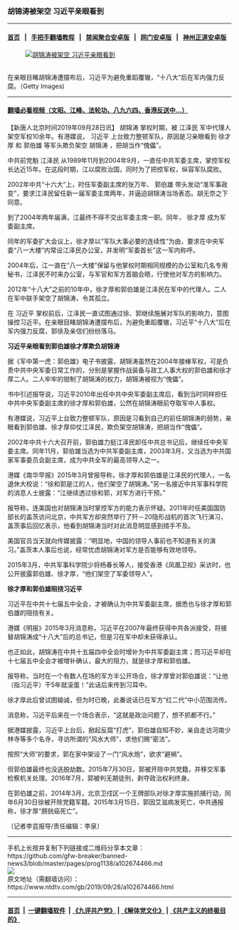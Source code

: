 ### 胡锦涛被架空 习近平亲眼看到
------------------------

#### [首页](https://github.com/gfw-breaker/banned-news3/blob/master/README.md) &nbsp;&nbsp;|&nbsp;&nbsp; [手把手翻墙教程](https://github.com/gfw-breaker/guides/wiki) &nbsp;&nbsp;|&nbsp;&nbsp; [禁闻聚合安卓版](https://github.com/gfw-breaker/bn-android) &nbsp;&nbsp;|&nbsp;&nbsp; [网门安卓版](https://github.com/oGate2/oGate) &nbsp;&nbsp;|&nbsp;&nbsp; [神州正道安卓版](https://github.com/SzzdOgate/update) 



<div><div class="featured_image">
 <a href="https://i.ntdtv.com/assets/uploads/2019/09/p8902801a664876803.jpg" target="_blank">
  <figure>
   <img alt="胡锦涛被架空 习近平亲眼看到" src="https://i.ntdtv.com/assets/uploads/2019/09/p8902801a664876803-800x450.jpg"/>
  </figure><br/>
 </a>
 <span class="caption">
  在亲眼目睹胡锦涛遭摆布后，习近平为避免重蹈覆辙，“十八大”后在军内强力反腐。（Getty Images)
 </span>
</div>
</div><hr/>

#### [翻墙必看视频（文昭、江峰、法轮功、八九六四、香港反送中...）](https://github.com/gfw-breaker/banned-news3/blob/master/pages/links.md)

<div><div class="post_content" itemprop="articleBody">
 <p>
  【新唐人北京时间2019年09月28日讯】
  <ok href="https://www.ntdtv.com/gb/胡锦涛.htm">
   胡锦涛
  </ok>
  掌权时期，被
  <ok href="https://www.ntdtv.com/gb/江泽民.htm">
   江泽民
  </ok>
  军中代理人架空军权10余年。有港媒说，
  <ok href="https://www.ntdtv.com/gb/习近平.htm">
   习近平
  </ok>
  上台致力整顿军队，原因是习亲眼看到
  <ok href="https://www.ntdtv.com/gb/徐才厚.htm">
   徐才厚
  </ok>
  和
  <ok href="https://www.ntdtv.com/gb/郭伯雄.htm">
   郭伯雄
  </ok>
  等军头欺负架空
  <ok href="https://www.ntdtv.com/gb/胡锦涛.htm">
   胡锦涛
  </ok>
  ，把胡当作“傀儡”。
 </p>
 <p>
  中共前党魁
  <ok href="https://www.ntdtv.com/gb/江泽民.htm">
   江泽民
  </ok>
  从1989年11月到2004年9月，一直任中共军委主席，掌控军权长达近15年。在这段时期，江以腐败治国，同时为了把控军权，纵容军队腐败。
 </p>
 <p>
  2002年中共“十六大”上，时任军委副主席的张万年、
  <ok href="https://www.ntdtv.com/gb/郭伯雄.htm">
   郭伯雄
  </ok>
  带头发动“准军事政变”，要求江泽民留任新一届军委主席两年，并逼迫胡锦涛当场表态。胡无奈之下同意。
 </p>
 <p>
  到了2004年两年届满，江最终不得不交出军委主席一职。同年，
  <ok href="https://www.ntdtv.com/gb/徐才厚.htm">
   徐才厚
  </ok>
  成为军委副主席。
 </p>
 <p>
  同年的军委扩大会议上，徐才厚以“军队大事必要的连续性”为由，要求在中央军委“八一大楼”内常设江泽民办公室，并发明“军委首长”这一军内称呼。
 </p>
 <p>
  2004年后，江一直在“八一大楼”保留与他掌权时期相同规模的办公室和几名专用秘书，江泽民不时来办公室，与军官和军方首脑会晤，行使他对军方的影响力。
 </p>
 <p>
  2012年“十八大”之前的10年中，徐才厚和郭伯雄是江泽民在军中的代理人。二人在军中联手架空了胡锦涛，令其孤立。
 </p>
 <p>
  在
  <ok href="https://www.ntdtv.com/gb/习近平.htm">
   习近平
  </ok>
  掌权前后，江泽民一直试图通过徐、郭继续施展对军队的影响力，意图操控习近平。在亲眼目睹胡锦涛遭摆布后，为避免重蹈覆辙，习近平“十八大”后在军内强力反腐，郭徐及亲信们纷纷落马。
 </p>
 <p>
  <strong>
   习近平亲眼看到郭伯雄徐才厚欺负胡锦涛
  </strong>
 </p>
 <p>
  据《军中第一虎：郭伯雄》电子书披露，胡锦涛虽然在2004年接棒军权，可是负责中共中央军委日常工作的，分别是掌握作战装备与政工人事大权的郭伯雄和徐才厚二人。二人牢牢的钳制了胡锦涛的权力，胡锦涛被视为“傀儡”。
 </p>
 <p>
  书中引述报导说，习近平2010年出任中共中央军委副主席后，看到当时同样担任中共中央军委副主席的徐才厚和郭伯雄，公然在胡锦涛眼前夺取军中人事权。
 </p>
 <p>
  有港媒说，习近平上台致力整顿军队，原因是习看到自己的前任胡锦涛的弱势，亲眼看到郭伯雄、徐才厚仰仗江泽民，欺负架空胡锦涛，把胡当作“傀儡”。
 </p>
 <p>
  2002年中共十六大召开前，郭伯雄力挺江泽民卸任中共总书记后，继续任中央军委主席。同年11月，郭伯雄当选为中共军委副主席，2003年3月，又当选为中共国家军事委员会副主席，成为中共全军的最高领导人之一。
 </p>
 <p>
  港媒《南华早报》2015年3月曾报导称，徐才厚和郭伯雄是江泽民的代理人，一名退休大校说：“徐和郭是江的人，他们架空了胡锦涛。”另一名接近中共军事科学院的消息人士披露：“江继续透过徐和郭，对军方进行干预。”
 </p>
 <p>
  报导称，连美国也对胡锦涛当时掌控军方的能力表示怀疑。2011年时任美国国防部长的盖茨访问北京，中共军方却突然举行了歼－20隐形战机的首次飞行演习，盖茨事后回忆表示，他看到胡锦涛当时对此消息明显感到措手不及。
 </p>
 <p>
  美国官员当天就向传媒披露：“明显地，中国的领导人事前也不知道有关的演习。”盖茨本人事后也说，经常忧虑胡锦涛对军方是否能够有效地领导。
 </p>
 <p>
  2015年3月，中共军事科学院少将杨春长等人，接受香港《凤凰卫视》采访时，也公开披露郭伯雄、徐才厚，“他们架空了军委领导人”。
 </p>
 <p>
  <strong>
   徐才厚和郭伯雄阻挠习近平
  </strong>
 </p>
 <p>
  习近平在中共十七届五中全会，才被确认为中共军委副主席，据悉也与徐才厚和郭伯雄的阻挠有关。
 </p>
 <p>
  港媒《明报》2015年3月消息称，习近平在2007年最终获得中共各派接受，将接替胡锦涛成“十八大”后的总书记，但是习在军中却未获得承认。
 </p>
 <p>
  也正如此，胡锦涛在中共十五届四中全会时增补为中共军委副主席；而习近平却在十七届五中全会才被增补确认，最大的阻力，就是徐才厚和郭伯雄。
 </p>
 <p>
  报导称，当时在一个有数人在场的军方半公开场合，徐才厚曾对郭伯雄说：“让他（指习近平）干5年就滚蛋！”此话后来传到习耳中。
 </p>
 <p>
  徐才厚此后曾试图输诚，但为时已晚，此番说话已在军方“红二代”中小范围流传。
 </p>
 <p>
  消息称，习近平后来在一个场合表示，“这就是政治问题了，想不抓都不行。”
 </p>
 <p>
  据港媒披露，习近平上台后，掀起反腐“打虎”，郭伯雄自知不妙，亲自走访河南少林寺等多个名寺，寻访所谓的“风水大师”，求他们赐“密法”。
 </p>
 <p>
  按照“大师”的要求，郭在家中架设了一门“风水炮”，欲求“避祸”。
 </p>
 <p>
  但郭伯雄最终也没逃脱劫数。2015年7月30日，郭被开除中共党籍，并移交军事检察机关处理。2016年7月，郭被判无期徒刑，剥夺政治权利终身。
 </p>
 <p>
  在郭伯雄之前，2014年3月，北京卫戍区一个王牌部队对徐才厚实施抓捕行动，同年6月30日徐被开除党籍军籍。2015年3月15日，郭因艾滋病发死亡，中共通报称，徐才厚“膀胱癌死亡”。
 </p>
 <p>
  （记者李芸报导/责任编辑：李泉）
 </p>
 <div class="single_ad">
 </div>
</div>
</div>
<hr/>
手机上长按并复制下列链接或二维码分享本文章：<br/>
https://github.com/gfw-breaker/banned-news3/blob/master/pages/prog1138/a102674466.md <br/>
<a href='https://github.com/gfw-breaker/banned-news3/blob/master/pages/prog1138/a102674466.md'><img src='https://github.com/gfw-breaker/banned-news3/blob/master/pages/prog1138/a102674466.md.png'/></a> <br/>
原文地址（需翻墙访问）：https://www.ntdtv.com/gb/2019/09/28/a102674466.html


------------------------
#### [首页](https://github.com/gfw-breaker/banned-news3/blob/master/README.md) &nbsp;|&nbsp; [一键翻墙软件](https://github.com/gfw-breaker/nogfw/blob/master/README.md) &nbsp;| [《九评共产党》](https://github.com/gfw-breaker/9ping.md/blob/master/README.md#九评之一评共产党是什么) | [《解体党文化》](https://github.com/gfw-breaker/jtdwh.md/blob/master/README.md) | [《共产主义的终极目的》](https://github.com/gfw-breaker/gczydzjmd.md/blob/master/README.md)


<img src='http://gfw-breaker.win/banned-news3/pages/prog1138/a102674466.md' width='0px' height='0px'/>